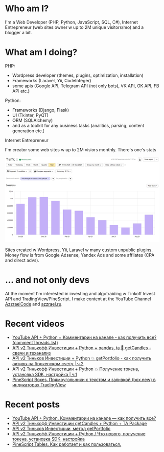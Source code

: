 # Who am I?

I'm a Web Developer (PHP, Python, JavaScript, SQL, C#), Internet Entrepreneur (web sites owner w up to 2M unique visitors/mo) and a blogger a bit.

# What am I doing?

PHP:
- Wordpress developer (themes, plugins, optimization, installation) 
- Frameworks (Laravel, Yii, CodeInteger)
- some apis (Google API, Telegram API (not only bots), VK API, OK API, FB API etc.)

Python:
- Frameworks (Django, Flask)
- UI (Tkinter, PyQT)
- ORM (SQLAlchemy)
- and as a toolkit for any business tasks (analitics, parsing, content generation etc.)

Internet Entrepreneur

I'm creator some web sites w up to 2M visiors monthly. There's one's stats

![Unique visitors in 2021](https://github.com/AzzraelCode/AzzraelCode/blob/main/images/n.jpg?raw=true)

Sites created w Wordpress, Yii, Laravel w many custom unpublic plugins. Money flow is from Google Adsense, Yandex Ads and some affilates (CPA and direct advs).

# ... and not only devs

At the moment I'm interested in investing and algotraiding w Tinkoff Invest API and TradingView/PineScript. I make content at the YouTube Channel [AzzraelCode](https://www.youtube.com/channel/UCf6kozNejHoQuFhBDB8cfxA) and [azzrael.ru](https://azzrael.ru). 

# Recent videos

<!-- AZZCODEYT:START -->
- [YouTube API + Python = Комментарии на канале - как получить все? &lpar;commentThreads.list&rpar;](https://www.youtube.com/watch?v=h1ieaSV5AUk)
- [API v2 Тинькофф Инвестиции + Python + pandas, ta 🏓 getCandles - свечи и теханализ](https://www.youtube.com/watch?v=jJQJgfmJJ2s)
- [API v2 Тиньков Инвестиции + Python 💥 getPortfolio - как получить активы на брокерском счету | ч.2](https://www.youtube.com/watch?v=sHu6CxzAmWA)
- [API v2 Тинькофф Инвестиции + Python  💥 Получение токена, установка SDK, настройка | ч.1](https://www.youtube.com/watch?v=QvPZT5uCU4c)
- [PineScript Boxes. Прямоугольники с текстом и заливкой &lpar;box.new&rpar; в индикаторах TradingView](https://www.youtube.com/watch?v=y5E4PeDG9oM)
<!-- AZZCODEYT:END -->


# Recent posts

<!-- AZZRAELRU:START -->
- [YouTube API + Python. Комментарии на канале — как получить все?](https://azzrael.ru/youtube-api-python-channel-comments)
- [API v2 Тинькофф Инвестиции getCandles + Python + TA Package](https://azzrael.ru/api-v2-tinkoff-invest-get-candles-python)
- [API v2 Тиньков Инвестиции, метод getPortfolio](https://azzrael.ru/api-v2-tinkov-invest-getportfolio)
- [API v2 Тинькофф Инвестиции + Python  / Что нового, получение токена, установка SDK, настройка](https://azzrael.ru/api-v2-tinkoff-invest)
- [PineScript Tables. Как работает и как пользоваться.](https://azzrael.ru/pinescript-tables)
<!-- AZZRAELRU:END -->

